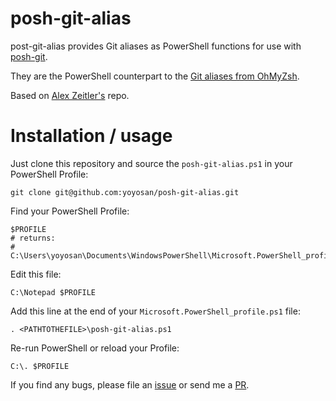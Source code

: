 # posh-git-alias

post-git-alias provides Git aliases as PowerShell functions for use with [posh-git](https://github.com/dahlbyk/posh-git).

They are the PowerShell counterpart to the [Git aliases from OhMyZsh](https://github.com/ohmyzsh/ohmyzsh/wiki/Cheatsheet#git).

Based on [Alex Zeitler's](https://github.com/AlexZeitler/posh-git-alias) repo.

# Installation / usage

Just clone this repository and source the `posh-git-alias.ps1` in your PowerShell Profile:

```
git clone git@github.com:yoyosan/posh-git-alias.git
```

Find your PowerShell Profile:
```
$PROFILE
# returns:
# C:\Users\yoyosan\Documents\WindowsPowerShell\Microsoft.PowerShell_profile.ps1
```

Edit this file:
```
C:\Notepad $PROFILE
```

Add this line at the end of your `Microsoft.PowerShell_profile.ps1` file:
```
. <PATHTOTHEFILE>\posh-git-alias.ps1
```

Re-run PowerShell or reload your Profile:
```
C:\. $PROFILE
```

If you find any bugs, please file an [issue](https://github.com/yoyosan/posh-git-alias/issues) or send me a [PR](https://github.com/yoyosan/posh-git-alias/pulls).
